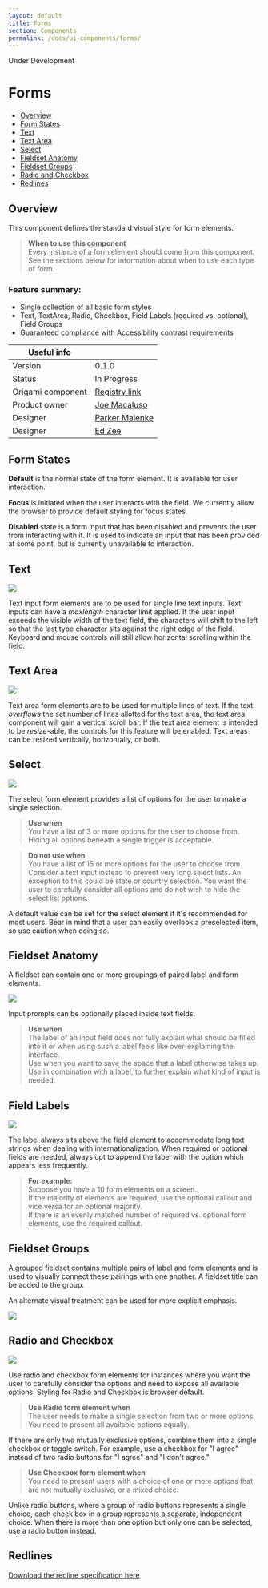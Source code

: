 ```yaml
---
layout: default
title: Forms
section: Components
permalink: /docs/ui-components/forms/
---
```


<aside>Under Development</aside>

# Forms

* [Overview](#overview)
* [Form States](#form-states)
* [Text](#text)
* [Text Area](#text-area)
* [Select](#select)
* [Fieldset Anatomy](#fieldset-anatomy)
* [Fieldset Groups](#fieldset-groups)
* [Radio and Checkbox](#radio-and-checkbox)
* [Redlines](#redlines)


## Overview
This component defines the standard visual style for form elements.

> **When to use this component**  
> Every instance of a form element should come from this component. See the sections below for information about when to use each type of form.

### Feature summary:

- Single collection of all basic form styles
- Text, TextArea, Radio, Checkbox, Field Labels (required vs. optional), Field Groups
- Guaranteed compliance with Accessibility contrast requirements


|   Useful info          |                                       |
|------------------------|---------------------------------------|
|   Version              |    0.1.0                              |
|   Status               |    In Progress                        |
|   Origami component    |    [Registry link][reg-entry]         |
|   Product owner        |    [Joe Macaluso][jm-contact]         |
|   Designer             |    [Parker Malenke][pm-contact]       |
|   Designer             |    [Ed Zee][ez-contact]               |

[pm-contact]: mailto:parker.malenke@pearson.com
[ez-contact]: mailto:edward.zee@pearson.com
[jm-contact]: mailto:joe.macaluso@pearson.com
[reg-entry]:  https://origami.pearsoned.com/registry/components/o-forms
[sk]:         ./assets/o-app-header.sketch

## Form States

**Default** is the normal state of the form element.  It is available for user interaction.

**Focus** is initiated when the user interacts with the field.  We currently allow the browser to provide default styling for focus states.

**Disabled** state is a form input that has been disabled and prevents the user from interacting with it.  It is used to indicate an input that has been provided at some point, but is currently unavailable to interaction.

## Text

![](./assets/text.png)

Text input form elements are to be used for single line text inputs.  Text inputs can have a <i>maxlength</i> character limit applied.  If the user input exceeds the visible width of the text field, the characters will shift to the left so that the last type character sits against the right edge of the field.  Keyboard and mouse controls will still allow horizontal scrolling within the field.

## Text Area

![](./assets/textarea.png)

Text area form elements are to be used for multiple lines of text.  If the text <i>overflows</i> the set number of lines allotted for the text area, the text area component will gain a vertical scroll bar.  If the text area element is intended to be <i>resize</i>-able, the controls for this feature will be enabled.  Text areas can be resized vertically, horizontally, or both.

## Select

![](./assets/select.png)

The select form element provides a list of options for the user to make a single selection.  
> **Use when**  
> You have a list of 3 or more options for the user to choose from.  
> Hiding all options beneath a single trigger is acceptable.

> **Do not use when**  
> You have a list of 15 or more options for the user to choose from.  Consider a text input instead to prevent very long select lists.  An exception to this could be state or country selection.
> You want the user to carefully consider all options and do not wish to hide the select list options.

A default value can be set for the select element if it's recommended for most users.  Bear in mind that a user can easily overlook a preselected item, so use caution when doing so.

## Fieldset Anatomy

A fieldset can contain one or more groupings of paired label and form elements.

![](./assets/fieldset.png)

Input prompts can be optionally placed inside text fields.
> **Use when**  
> The label of an input field does not fully explain what should be filled into it or when using such a label feels like over-explaining the interface.  
> Use when you want to save the space that a label otherwise takes up.  
> Use in combination with a label, to further explain what kind of input is needed.

## Field Labels

![](./assets/field-label.png)

The label always sits above the field element to accommodate long text strings when dealing with internationalization.  When required or optional fields are needed, always opt to append the label with the option which appears less frequently.

> **For example:**  
> Suppose you have a 10 form elements on a screen.  
> If the majority of elements are required, use the optional callout and vice versa for an optional majority.  
> If there is an evenly matched number of required vs. optional form elements, use the required callout.


## Fieldset Groups

A grouped fieldset contains multiple pairs of label and form elements and is used to visually connect these pairings with one another.  A fieldset title can be added to the group.

An alternate visual treatment can be used for more explicit emphasis.

![](./assets/fieldset-group.png)

## Radio and Checkbox 

![](./assets/radio-checkbox.png)

Use radio and checkbox form elements for instances where you want the user to carefully consider the options and need to expose all available options.  Styling for Radio and Checkbox is browser default.

> **Use Radio form element when**  
> The user needs to make a single selection from two or more options.  
> You need to present all available options equally.

If there are only two mutually exclusive options, combine them into a single checkbox or toggle switch. For example, use a checkbox for "I agree" instead of two radio buttons for "I agree" and "I don't agree."

> **Use Checkbox form element when**  
> You need to present users with a choice of one or more options that are not mutually exclusive, or a mixed choice. 

Unlike radio buttons, where a group of radio buttons represents a single choice, each check box in a group represents a separate, independent choice. When there is more than one option but only one can be selected, use a radio button instead. 

## Redlines
[Download the redline specification here](./assets/redlines.png)
